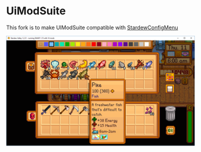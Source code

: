 # UiModSuite

This fork is to make UIModSuite compatible with [StardewConfigMenu](https://github.com/Juice805/StardewConfigMenu)

![Rollover Info](/docs/hover.png)